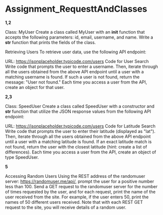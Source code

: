 # Assignment_RequesttAndClasses

**1,2**

Class: MyUser
Create a class called MyUser with an __init__ function that accepts the following parameters: id, email, username, and name.
Write a __str__ function that prints the fields of the class.

Retrieving Users
To retrieve user data, use the following API endpoint:

URL: https://jsonplaceholder.typicode.com/users
Code for User Search
Write code that prompts the user to enter a username.
Then, iterate through all the users obtained from the above API endpoint until a user with a matching username is found.
If such a user is not found, return the message: "User not found." Each time you access a user from the API, create an object for that user.

**2,3**

Class: SpeedUser
Create a class called SpeedUser with a constructor and __str__ function that utilize the
JSON response values from the following API endpoint:

URL: https://jsonplaceholder.typicode.com/users
Code for Latitude Search
Write code that prompts the user to enter their latitude (displayed as "lat"). 
Then, iterate through all the users obtained from the above API endpoint until a user with a matching latitude is found. 
If an exact latitude match is not found, return the user with the closest latitude (hint: create a list of differences). 
Each time you access a user from the API, create an object of type SpeedUser.

**5**

Accessing Random Users
Using the REST address of the randomuser server: https://randomuser.me/api/, prompt the user for a positive number less than 100.
Send a GET request to the randomuser server for the number of times requested by the user, 
and for each request, print the name of the user received from the site. For example, 
if the user enters 50, print the names of 50 different users received. Note that with each REST GET request to the site, 
you will receive details of a random user.
